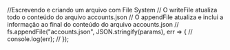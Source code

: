   //Escrevendo e criando um arquivo com File System
  // O writeFile atualiza todo o conteúdo do arquivo accounts.json
  // O appendFile atualiza e inclui a informação ao final do conteúdo do arquivo accounts.json
  // fs.appendFile("accounts.json", JSON.stringify(params), err => {
  //   console.log(err);
  // });
  

